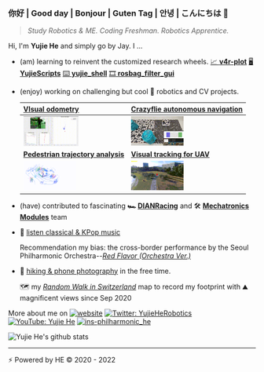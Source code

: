 ### 你好 | Good day | Bonjour | Guten Tag | 안녕  | こんにちは 👋

> *Study Robotics & ME. Coding Freshman. Robotics Apprentice.*

<img src="https://imgur.com/zPRirxo.png" alt="" width="55" align="left">

Hi, I'm **Yujie He** and simply go by Jay. I ...

- (am) learning to reinvent the customized research wheels.  [ 📈 **v4r-plot**](https://github.com/hibetterheyj/v4r-plot)  [🖥️ **YujieScripts**](https://github.com/hibetterheyj/YujieScripts) [:keyboard: **yujie_shell**](https://github.com/hibetterheyj/yujie_shell) [:film_strip: **rosbag_filter_gui**](https://github.com/hibetterheyj/rosbag_filter_gui)

- (enjoy) working on challenging but cool :robot: robotics and CV projects. 

  | [VIsual odometry](https://github.com/hibetterheyj/Visual-Odometry-Pipeline) | [Crazyflie autonomous navigation](https://github.com/hibetterheyj/Crazyflie_Auto_Navigation_Landing) |
  | ------------------------------------------------------------ | ------------------------------------------------------------ |
  | <img src="./gif/lausanne_center_nav.gif" alt="vo_lausanne_center_nav" style="zoom: 30%;" /> | <img src="./gif/cf_land.gif" alt="crazyflie" style="zoom: 30%;" /> |
  | [**Pedestrian trajectory analysis**](https://yujie-he.github.io/project/2021-qolo-pedestrian-analysis/) | [**Visual tracking for UAV**](https://yujie-he.github.io/project/2020-tracking4uav/) |
  | <img src="./gif/qolo_tracking.gif" style="zoom: 30%;" />     | <img src="./gif/tracking.gif" style="zoom: 30%;" />          |

- (have) contributed to fascinating **🏎 [DIANRacing](https://yujie-he.github.io/project/2018-dian-racing/)** and 🛠 **[Mechatronics Modules](https://yujie-he.github.io/project/2019-tongji-ta/)** team

- 🎼 <u>listen classical & KPop music</u>

  Recommendation my bias: the cross-border performance by the Seoul Philharmonic Orchestra--[*Red Flavor (Orchestra Ver.)*](https://youtu.be/9tpWTRCQ6Hg)

- 🥾 <u>hiking & phone photography</u> in the free time.

  🗺️ my [*Random Walk in Switzerland*](https://www.google.com/maps/d/u/0/embed?mid=1fKUxvCdWM73iL1d1a3rRhtZzR_KW_GYN&hl=en) map to record my footprint with :mountain: magnificent views since Sep 2020

More about me on [![website](https://img.shields.io/badge/Website-yujie--he.github.io-informational)](https://yujie-he.github.io/) [![Twitter: YujieHeRobotics](https://img.shields.io/twitter/follow/YujieHeRobotics)](https://twitter.com/YujieHeRobotics) [![YouTube: Yujie He](https://img.shields.io/youtube/channel/views/UCGpK01NL0j3RkXpsODXm-Dg?label=Yujie%20He)](https://www.youtube.com/channel/UCGpK01NL0j3RkXpsODXm-Dg) [![ins-philharmonic_he](https://img.shields.io/badge/philharmonic_he--000?style=social&logo=instagram)](https://www.instagram.com/philharmonic_he/)

![Yujie He's github stats](https://github-readme-stats.vercel.app/api?username=hibetterheyj&count_private=true&show_icons=true)

------

⚡️ Powered by HE © 2020 - 2022
